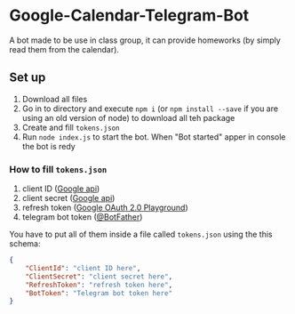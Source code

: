 # Google-Calendar-Telegram-Bot

A bot made to be use in class group, it can provide homeworks (by simply read them from the calendar).

## Set up
1. Download all files
2. Go in to directory and execute `npm i` (or `npm install --save` if you are using an old version of node) to download all teh package
3. Create and fill `tokens.json`
4. Run `node index.js` to start the bot. When "Bot started" apper in console the bot is redy

### How to fill `tokens.json`

1. client ID ([Google api](https://console.developers.google.com/))
2. client secret ([Google api](https://console.developers.google.com/))
3. refresh token ([Google OAuth 2.0 Playground](https://developers.google.com/oauthplayground))
4. telegram bot token ([@BotFather](https://t.me/BotFather))

You have to put all of them inside a file called `tokens.json` using the this schema:

```json
{
    "ClientId": "client ID here",
    "ClientSecret": "client secret here",
    "RefreshToken": "refresh token here",
    "BotToken": "Telegram bot token here"
}
```
